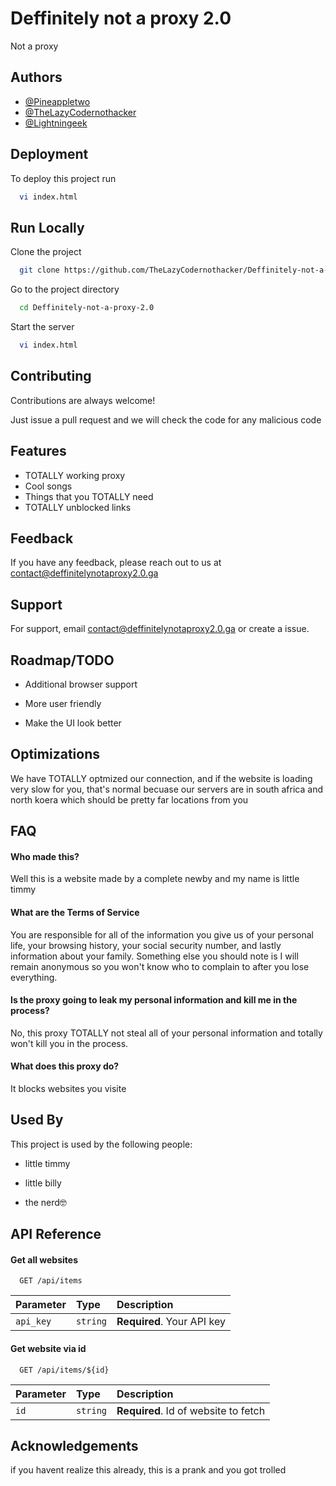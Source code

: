 
# Deffinitely not a proxy 2.0

Not a proxy


## Authors

- [@Pineappletwo](https://github.com/Pineappletwo1)
- [@TheLazyCodernothacker](https://github.com/TheLazyCodernothacker)
- [@Lightningeek](https://github.com/Lightningeek)

## Deployment

To deploy this project run

```bash
  vi index.html
```


## Run Locally

Clone the project

```bash
  git clone https://github.com/TheLazyCodernothacker/Deffinitely-not-a-proxy-2.0
```

Go to the project directory

```bash
  cd Deffinitely-not-a-proxy-2.0
```

Start the server

```bash
  vi index.html
```


## Contributing

Contributions are always welcome!

Just issue a pull request and we will check the code for any malicious code


## Features

- TOTALLY working proxy
- Cool songs
- Things that you TOTALLY need
- TOTALLY unblocked links


## Feedback

If you have any feedback, please reach out to us at contact@deffinitelynotaproxy2.0.ga


## Support

For support, email contact@deffinitelynotaproxy2.0.ga or create a issue.


## Roadmap/TODO

- Additional browser support

- More user friendly

- Make the UI look better


## Optimizations

We have TOTALLY optmized our connection, and if the website is loading very slow for you, that's normal becuase our servers are in south africa and north koera which should be pretty far locations from you


## FAQ

#### Who made this?

Well this is a website made by a complete newby and my name is little timmy

#### What are the Terms of Service

You are responsible for all of the information you give us of your personal life, your browsing history, your social security number, and lastly information about your family. Something else you should note is I will remain anonymous so you won't know who to complain to after you lose everything.

#### Is the proxy going to leak my personal information and kill me in the process?

No, this proxy TOTALLY not steal all of your personal information and totally won't kill you in the process.

#### What does this proxy do?

It blocks websites you visite
## Used By

This project is used by the following people:

- little timmy

- little billy

- the nerd🤓



## API Reference

#### Get all websites

```http
  GET /api/items
```

| Parameter | Type     | Description                |
| :-------- | :------- | :------------------------- |
| `api_key` | `string` | **Required**. Your API key |

#### Get website via id

```http
  GET /api/items/${id}
```

| Parameter | Type     | Description                       |
| :-------- | :------- | :-------------------------------- |
| `id`      | `string` | **Required**. Id of website to fetch |




## Acknowledgements

if you havent realize this already, this is a prank and you got trolled

